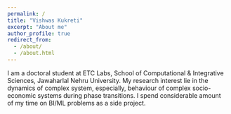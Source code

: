 ```yaml
---
permalink: /
title: "Vishwas Kukreti"
excerpt: "About me"
author_profile: true
redirect_from: 
  - /about/
  - /about.html
---
```


I am a doctoral student at ETC Labs, School of Computational & Integrative Sciences, Jawaharlal Nehru University. My research interest lie in the dynamics of complex system, especially, behaviour of complex socio-economic systems during phase transitions. I spend considerable amount of my time on BI/ML problems as a side project.

